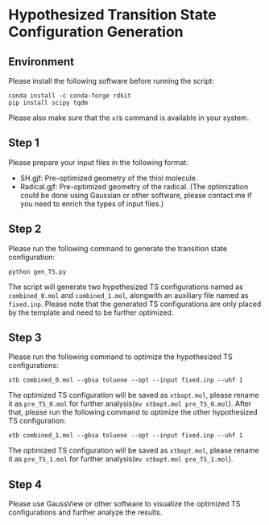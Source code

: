 # Hypothesized Transition State Configuration Generation

## Environment
Please install the following software before running the script:
```
conda install -c conda-forge rdkit
pip install scipy tqdm
```
Please also make sure that the `xtb` command is available in your system.

## Step 1
Please prepare your input files in the following format:
- SH.gjf: Pre-optimized geometry of the thiol molecule.
- Radical.gjf: Pre-optimized geometry of the radical.
(The optimization could be done using Gaussian or other software, please contact me if you need to enrich the types of input files.)

## Step 2
Please run the following command to generate the transition state configuration:
```
python gen_TS.py
```
The script will generate two hypothesized TS configurations named as `combined_0.mol` and `combined_1.mol`, alongwith an auxiliary file named as `fixed.inp`.
Please note that the generated TS configurations are only placed by the template and need to be further optimized.

## Step 3
Please run the following command to optimize the hypothesized TS configurations:
```
xtb combined_0.mol --gbsa toluene --opt --input fixed.inp --uhf 1
```
The optimized TS configuration will be saved as `xtbopt.mol`, please rename it as `pre_TS_0.mol` for further analysis(`mv xtbopt.mol pre_TS_0.mol`).
After that, please run the following command to optimize the other hypothesized TS configuration:
```
xtb combined_1.mol --gbsa toluene --opt --input fixed.inp --uhf 1
```
The optimized TS configuration will be saved as `xtbopt.mol`, please rename it as `pre_TS_1.mol` for further analysis(`mv xtbopt.mol pre_TS_1.mol`).

## Step 4
Please use GaussView or other software to visualize the optimized TS configurations and further analyze the results.